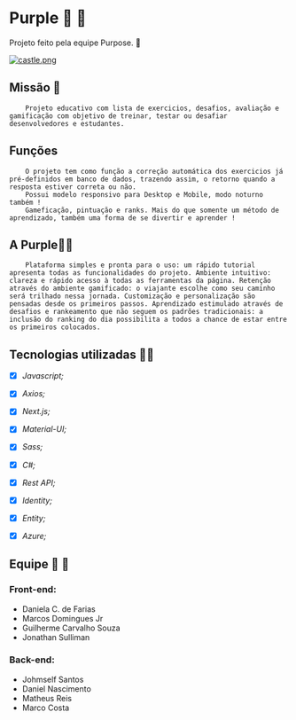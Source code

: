 # Purple :purple_heart:	:purple_heart:

Projeto feito pela equipe Purpose. :vulcan_salute:

[![castle.png](https://i.postimg.cc/Xq262ZYG/castle.png)](https://postimg.cc/tnVcJ4Pp)

## Missão :bookmark_tabs:

```Purpose
	Projeto educativo com lista de exercicios, desafios, avaliação e gamificação com objetivo de treinar, testar ou desafiar desenvolvedores e estudantes.
```



## Funções

```Purpose
  	O projeto tem como função a correção automática dos exercicios já pré-definidos em banco de dados, trazendo assim, o retorno quando a resposta estiver correta ou não.
  	Possui modelo responsivo para Desktop e Mobile, modo noturno também !
  	Gameficação, pintuação e ranks. Mais do que somente um método de aprendizado, também uma forma de se divertir e aprender !
```



## A Purple:purple_heart::purple_heart:
```Purpose
	Plataforma simples e pronta para o uso: um rápido tutorial apresenta todas as funcionalidades do projeto. Ambiente intuitivo: clareza e rápido acesso à todas as ferramentas da página. Retenção através do ambiente gamificado: o viajante escolhe como seu caminho será trilhado nessa jornada. Customização e personalização são pensadas desde os primeiros passos. Aprendizado estimulado através de desafios e rankeamento que não seguem os padrões tradicionais: a inclusão do ranking do dia possibilita a todos a chance de estar entre os primeiros colocados.
```



## Tecnologias utilizadas :man_technologist:

- [x] *Javascript;*

- [x] *Axios;*

- [x] *Next.js;*

- [x] *Material-UI;*

- [x] *Sass;*

- [x] *C#;*

- [x] *Rest API;*

- [x] *Identity;*

- [x] *Entity;*

- [x] *Azure;*


## Equipe :fist_right: :fist_left:

### Front-end: 

- Daniela C. de Farias
- Marcos Domingues Jr
- Guilherme Carvalho Souza
- Jonathan Sulliman

### Back-end:

- Johmself Santos
- Daniel Nascimento
- Matheus Reis
- Marco Costa
